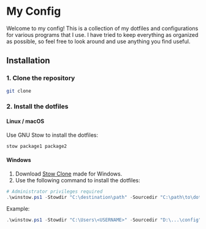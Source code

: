 # My Config
Welcome to my config! This is a collection of my dotfiles and configurations for various programs that I use. I have tried to keep everything as organized as possible, so feel free to look around and use anything you find useful.

## Installation
### 1. Clone the repository
```bash
git clone
```

### 2. Install the dotfiles
#### Linux / macOS
Use GNU Stow to install the dotfiles:
```bash
stow package1 package2
```

#### Windows
1. Download [Stow Clone](https://github.com/mattialancellotti/Stow) made for Windows.
2. Use the following command to install the dotfiles:
```powershell
# Administrator privileges required
.\winstow.ps1 -Stowdir "C:\destination\path" -Sourcedir "C:\path\to\dotfiles" -Stow package1 package2
```

Example:
```powershell
.\winstow.ps1 -Stowdir "C:\Users\<USERNAME>" -Sourcedir "D:\...\config" -Stow yasb wezterm
```